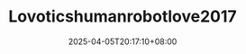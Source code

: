 ---
title: 'Lovoticshumanrobotlove2017'
date: 2025-04-05T20:17:10+08:00
link: ""
buttonText: ""
picture: ""
authors: ""
journal: ""
abstract: ""
doi: ""
draft: true
---
